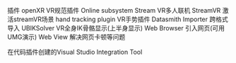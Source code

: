 插件
openXR                  VR规范插件
Online subsystem Stream VR多人联机
StreamVR                激活streamVR场景
hand tracking plugin    VR手势插件
Datasmith Importer      跨格式导入
UBIKSolver              VR全身IK骨骼显示(上半身显示)
Web Browser             引入网页(可用UMG演示)
Web View                解决网页卡顿等问题

在代码插件创建的Visual Studio Integration Tool

